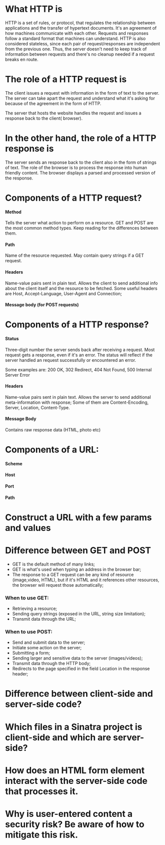 # What HTTP is

HTTP is a set of rules, or protocol, that regulates the relationship between applications and the transfer of hypertext documents. It's an agreement of how machines communicate with each other. Requests and responses follow a standard format that machines can understand. HTTP is also considered stateless, since each pair of request/responses are independent from the previous one. Thus, the server doesn't need to keep track of information between requests and there's no cleanup needed if a request breaks en route.

# The role of a HTTP request is

The client issues a request with information in the form of text to the server. The server can take apart the request and understand what it's asking for because of the agreement in the form of HTTP.

The server that hosts the website handles the request and issues a response back to the client( browser).

# In the other hand, the role of a HTTP response is

The server sends an response back to the client also in the form of strings of text. The role of the browser is to process the response into human friendly content. The browser displays a parsed and processed version of the response.

# Components of a HTTP request?

#### Method

Tells the server what action to perform on a resource. GET and POST are the most common method types. Keep reading for the differences between them.

#### Path

Name of the resource requested. May contain query strings if a GET request.

#### Headers

Name-value pairs sent in plain text. Allows the client to send additional info about the client itself and the resource to be fetched. Some useful headers are Host, Accept-Language, User-Agent and Connection;

#### Message body (for POST requests)



# Components of a HTTP response?

#### Status

Three-digit number the server sends back after receiving a request. Most request gets a response, even if it's an error. The status will reflect if the server handled an request successfully or encountered an error.

Some examples are: 200 OK, 302 Redirect, 404 Not Found, 500 Internal Server Error

#### Headers

Name-value pairs sent in plain text. Allows the server to send additional meta-information with response; Some of them are Content-Encoding, Server, Location, Content-Type.

#### Message Body

Contains raw response data (HTML, photo etc)



# Components of a URL:

#### Scheme
#### Host
#### Port
#### Path

# Construct a URL with a few params and values

# Difference between GET and POST
- GET is the default method of many links;
- GET is what's used when typing an address in the browser bar;
- The response to a GET request can be any kind of resource (image,video, HTML), but if it's HTML and it references other resources, the browser will request those automatically;

### When to use GET:
- Retrieving a resource;
- Sending query strings (exposed in the URL, string size limitation);
- Transmit data through the URL;

### When to use POST:
- Send and submit data to the server;
- Initiate some action on the server;
- Submitting a form;
- Sending larger and sensitive data to the server (images/videos);
- Transmit data through the HTTP body;
- Redirects to the page specified in the field Location in the response header;



# Difference between client-side and server-side code?

# Which files in a Sinatra project is client-side and which are server-side?

# How does an HTML form element interact with the server-side code that processes it.

# Why is user-entered content a security risk? Be aware of how to mitigate this risk.

